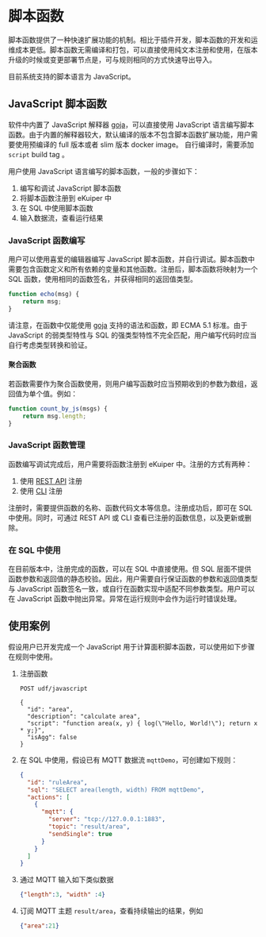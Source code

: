 # 脚本函数

脚本函数提供了一种快速扩展功能的机制。相比于插件开发，脚本函数的开发和运维成本更低。脚本函数无需编译和打包，可以直接使用纯文本注册和使用，在版本升级的时候或变更部署节点是，可与规则相同的方式快速导出导入。

目前系统支持的脚本语言为 JavaScript。

## JavaScript 脚本函数

软件中内置了 JavaScript 解释器 [goja](https://github.com/dop251/goja)，可以直接使用 JavaScript 语言编写脚本函数。由于内置的解释器较大，默认编译的版本不包含脚本函数扩展功能，用户需要使用预编译的 full 版本或者 slim 版本 docker image。 自行编译时，需要添加 `script` build tag 。

用户使用 JavaScript 语言编写的脚本函数，一般的步骤如下：
1. 编写和调试 JavaScript 脚本函数
2. 将脚本函数注册到 eKuiper 中
3. 在 SQL 中使用脚本函数
4. 输入数据流，查看运行结果

### JavaScript 函数编写

用户可以使用喜爱的编辑器编写 JavaScript 脚本函数，并自行调试。脚本函数中需要包含函数定义和所有依赖的变量和其他函数。注册后，脚本函数将映射为一个 SQL 函数，使用相同的函数签名，并获得相同的返回值类型。

```javascript
function echo(msg) {
    return msg;
}
```

请注意，在函数中仅能使用 [goja](https://github.com/dop251/goja) 支持的语法和函数，即 ECMA 5.1 标准。由于 JavaScript 的弱类型特性与 SQL 的强类型特性不完全匹配，用户编写代码时应当自行考虑类型转换和验证。

#### 聚合函数

若函数需要作为聚合函数使用，则用户编写函数时应当预期收到的参数为数组，返回值为单个值。例如：

```javascript
function count_by_js(msgs) {    
    return msg.length;
}
```

### JavaScript 函数管理

函数编写调试完成后，用户需要将函数注册到 eKuiper 中。注册的方式有两种：
1. 使用 [REST API](../../api/restapi/udf.md) 注册
2. 使用 [CLI](../../api/cli/scripts.md) 注册

注册时，需要提供函数的名称、函数代码文本等信息。注册成功后，即可在 SQL 中使用。同时，可通过 REST API 或 CLI 查看已注册的函数信息，以及更新或删除。

### 在 SQL 中使用

在目前版本中，注册完成的函数，可以在 SQL 中直接使用。但 SQL 层面不提供函数参数和返回值的静态校验。因此，用户需要自行保证函数的参数和返回值类型与 JavaScript 函数签名一致，或自行在函数实现中适配不同参数类型。用户可以在 JavaScript 函数中抛出异常。异常在运行规则中会作为运行时错误处理。

## 使用案例

假设用户已开发完成一个 JavaScript 用于计算面积脚本函数，可以使用如下步骤在规则中使用。

1. 注册函数

    ```http request
    POST udf/javascript
    
    {
      "id": "area",
      "description": "calculate area",
      "script": "function area(x, y) { log(\"Hello, World!\"); return x * y;}",
      "isAgg": false
    }
    ```

2. 在 SQL 中使用，假设已有 MQTT 数据流 `mqttDemo`，可创建如下规则：

    ```json
    {
      "id": "ruleArea",
      "sql": "SELECT area(length, width) FROM mqttDemo",
      "actions": [
        {
          "mqtt": {
            "server": "tcp://127.0.0.1:1883",
            "topic": "result/area",
            "sendSingle": true
          }
        }
      ]
    }
    ```

3. 通过 MQTT 输入如下类似数据

    ```json
    {"length":3, "width" :4}
    ```

4. 订阅 MQTT 主题 `result/area`，查看持续输出的结果，例如

    ```json
    {"area":21}
    ```

